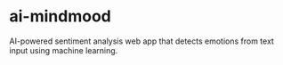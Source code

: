 # ai-mindmood
AI-powered sentiment analysis web app that detects emotions from text input using machine learning.
